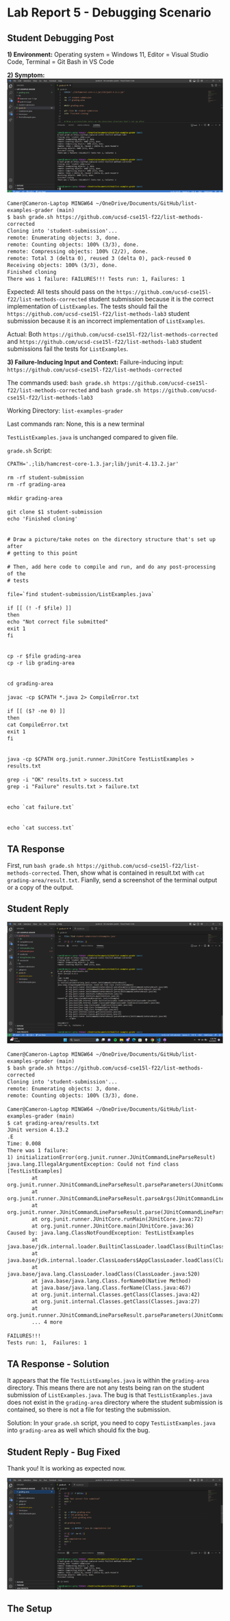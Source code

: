 # Lab Report 5 - Debugging Scenario

## Student Debugging Post

**1) Environment:** 
Operating system = Windows 11, Editor = Visual Studio Code, Terminal = Git Bash in VS Code

**2) Symptom:** 
![Image](StudentBug.png) 
``` 
Camer@Cameron-Laptop MINGW64 ~/OneDrive/Documents/GitHub/list-examples-grader (main)
$ bash grade.sh https://github.com/ucsd-cse15l-f22/list-methods-corrected
Cloning into 'student-submission'...
remote: Enumerating objects: 3, done.
remote: Counting objects: 100% (3/3), done.
remote: Compressing objects: 100% (2/2), done.
remote: Total 3 (delta 0), reused 3 (delta 0), pack-reused 0
Receiving objects: 100% (3/3), done.
Finished cloning
There was 1 failure: FAILURES!!! Tests run: 1, Failures: 1
```
Expected: All tests should pass on the `https://github.com/ucsd-cse15l-f22/list-methods-corrected` student submission because it is the correct implementation of `ListExamples`. The tests should fail the `https://github.com/ucsd-cse15l-f22/list-methods-lab3` student submission because it is an incorrect implementation of `ListExamples`.

Actual: Both `https://github.com/ucsd-cse15l-f22/list-methods-corrected` and `https://github.com/ucsd-cse15l-f22/list-methods-lab3` student submissions fail the tests for `ListExamples`.

**3) Failure-Inducing Input and Context:** 
Failure-inducing input: `https://github.com/ucsd-cse15l-f22/list-methods-corrected`

The commands used: `bash grade.sh https://github.com/ucsd-cse15l-f22/list-methods-corrected` and `bash grade.sh https://github.com/ucsd-cse15l-f22/list-methods-lab3`

Working Directory: `list-examples-grader`

Last commands ran: None, this is a new terminal

`TestListExamples.java` is unchanged compared to given file.

 `grade.sh` Script: 
 ```
 CPATH='.;lib/hamcrest-core-1.3.jar;lib/junit-4.13.2.jar'

rm -rf student-submission
rm -rf grading-area

mkdir grading-area

git clone $1 student-submission
echo 'Finished cloning'


# Draw a picture/take notes on the directory structure that's set up after
# getting to this point

# Then, add here code to compile and run, and do any post-processing of the
# tests

file=`find student-submission/ListExamples.java`

if [[ (! -f $file) ]]
then 
echo "Not correct file submitted"
exit 1 
fi


cp -r $file grading-area
cp -r lib grading-area


cd grading-area

javac -cp $CPATH *.java 2> CompileError.txt

if [[ ($? -ne 0) ]]
then
cat CompileError.txt
exit 1
fi


java -cp $CPATH org.junit.runner.JUnitCore TestListExamples > results.txt

grep -i "OK" results.txt > success.txt
grep -i "Failure" results.txt > failure.txt


echo `cat failure.txt`


echo `cat success.txt`
```

## TA Response

First, run `bash grade.sh https://github.com/ucsd-cse15l-f22/list-methods-corrected`. Then, show what is contained in result.txt with `cat grading-area/result.txt`. Fianlly, send a screenshot of the terminal output or a copy of the output.

## Student Reply

![Image](StudentBug2.png)
```
Camer@Cameron-Laptop MINGW64 ~/OneDrive/Documents/GitHub/list-examples-grader (main)
$ bash grade.sh https://github.com/ucsd-cse15l-f22/list-methods-corrected
Cloning into 'student-submission'...
remote: Enumerating objects: 3, done.
remote: Counting objects: 100% (3/3), done.

Camer@Cameron-Laptop MINGW64 ~/OneDrive/Documents/GitHub/list-examples-grader (main)
$ cat grading-area/results.txt
JUnit version 4.13.2
.E
Time: 0.008
There was 1 failure:
1) initializationError(org.junit.runner.JUnitCommandLineParseResult)
java.lang.IllegalArgumentException: Could not find class [TestListExamples]
        at org.junit.runner.JUnitCommandLineParseResult.parseParameters(JUnitCommandLineParseResult.java:100)
        at org.junit.runner.JUnitCommandLineParseResult.parseArgs(JUnitCommandLineParseResult.java:50)
        at org.junit.runner.JUnitCommandLineParseResult.parse(JUnitCommandLineParseResult.java:44)
        at org.junit.runner.JUnitCore.runMain(JUnitCore.java:72)
        at org.junit.runner.JUnitCore.main(JUnitCore.java:36)
Caused by: java.lang.ClassNotFoundException: TestListExamples
        at java.base/jdk.internal.loader.BuiltinClassLoader.loadClass(BuiltinClassLoader.java:641)
        at java.base/jdk.internal.loader.ClassLoaders$AppClassLoader.loadClass(ClassLoaders.java:188)
        at java.base/java.lang.ClassLoader.loadClass(ClassLoader.java:520)
        at java.base/java.lang.Class.forName0(Native Method)
        at java.base/java.lang.Class.forName(Class.java:467)
        at org.junit.internal.Classes.getClass(Classes.java:42)
        at org.junit.internal.Classes.getClass(Classes.java:27)
        at org.junit.runner.JUnitCommandLineParseResult.parseParameters(JUnitCommandLineParseResult.java:98)
        ... 4 more

FAILURES!!!
Tests run: 1,  Failures: 1
```

## TA Response - Solution

It appears that the file `TestListExamples.java` is within the `grading-area` directory. This means there are not any tests being ran on the student submission of `ListExamples.java`. The bug is that `TestListExamples.java` does not exist in the `grading-area` directory where the student submission is contained, so there is not a file for testing the submission.

Solution: In your `grade.sh` script, you need to copy `TestListExamples.java` into `grading-area` as well which should fix the bug.

## Student Reply - Bug Fixed

Thank you! It is working as expected now.

![Image](StudentFIx.png)

## The Setup




